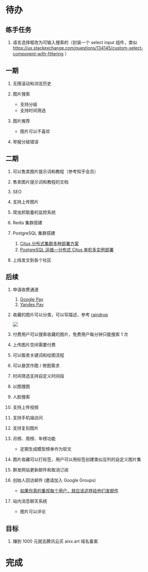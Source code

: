 # 待办

## 练手任务

1. 语言选择框改为可输入搜索的（封装一个 select input 组件，类似 https://ux.stackexchange.com/questions/134145/custom-select-component-with-filtering ）

## 一期

1. 无限滚动和浏览历史
1. 图片搜索

   - 支持分级
   - 支持时间筛选

1. 图片推荐

   - 图片可以不喜欢

1. 举报分级错误

## 二期

1. 可以售卖图片提示词和教程（参考知乎会员）
1. 售卖图片提示词和教程的文档
1. SEO
1. 支持上传图片
1. 爬虫抓取量的监控系统
1. Redis 集群搭建
1. PostgreSQL 集群搭建

   1. [Citus 分布式集群多种部署方案](https://zhuanlan.zhihu.com/p/487236016)
   1. [PostgreSQL 运维—分布式 Citus 单机多实例部署](https://www.modb.pro/db/440674)

1. 上线发文到各个社区

## 后续

1. 申请收费通道

   1. [Google Pay](https://developers.google.com/pay/api?hl=zh-cn)
   2. [Yandex Pay](https://pay.yandex.ru/en/docs/console)

1. 收藏的图片可以分类，可以写描述，参考 [raindrop](https://raindrop.io)

   ![](https://pub-b8db533c86124200a9d799bf3ba88099.r2.dev/2023/07/_HNirQr.webp)

1. 付费用户可以搜索收藏的图片，免费用户每分钟只能搜索 1 次
1. 上传图片空间需要付费
1. 可以贩卖关键词和绘图流程
1. 可以悬赏作图 / 修图需求
1. 时间筛选支持自定义时间段
1. 以图搜图
1. 人脸搜索
1. 支持上传视频
1. 支持手机端访问
1. 支持复刻图片
1. 月榜、周榜、年榜功能

   - 定期生成模型榜单作为软文

1. 图片收藏可以打标签，用户可以用标签创建类似豆列的自定义图片集
1. 群发网站更新邮件和取消订阅
1. 创始人回访邮件 (邀请加入 Google Groups)

   - [如果你真的重视每个用户，就应该这样给他们发邮件](https://www.36kr.com/p/1641755181057)

1. 站内消息聊天系统

   - 图片可以评论

## 目标

1. 赚到 1000 元就去腾讯云买 aixx.art 域名备案

# 完成
